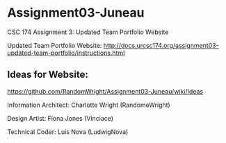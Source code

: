 # Assignment03-Juneau
CSC 174 Assignment 3: Updated Team Portfolio Website

Updated Team Portfolio Website:
http://docs.urcsc174.org/assignment03-updated-team-portfolio/instructions.html


## Ideas for Website:
https://github.com/RandomWright/Assignment03-Juneau/wiki/Ideas


Information Architect: Charlotte Wright (RandomeWright)

Design Artist: Fiona Jones (Vinciace)

Technical Coder: Luis Nova (LudwigNova)
